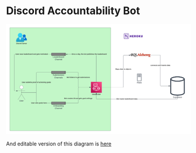 # Discord Accountability Bot


![image](images/system_diagram.png)

And editable version of this diagram is [here](https://lucid.app/lucidchart/a9c157f6-8695-4d2a-b63d-3140dd41b394/edit?viewport_loc=34%2C-365%2C2194%2C1256%2C0_0&invitationId=inv_fa0ca8f2-a8ea-45d7-9d63-0f1b899232a2)